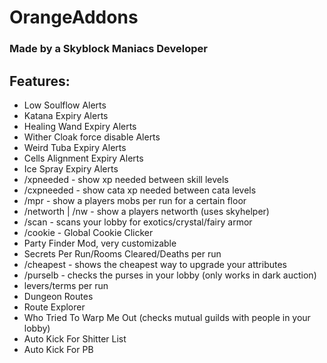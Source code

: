 # OrangeAddons
### Made by a Skyblock Maniacs Developer
## Features:
- Low Soulflow Alerts
- Katana Expiry Alerts
- Healing Wand Expiry Alerts
- Wither Cloak force disable Alerts
- Weird Tuba Expiry Alerts
- Cells Alignment Expiry Alerts
- Ice Spray Expiry Alerts
- /xpneeded - show xp needed between skill levels
- /cxpneeded - show cata xp needed between cata levels
- /mpr - show a players mobs per run for a certain floor
- /networth | /nw - show a players networth (uses skyhelper)
- /scan - scans your lobby for exotics/crystal/fairy armor
- /cookie - Global Cookie Clicker
- Party Finder Mod, very customizable
- Secrets Per Run/Rooms Cleared/Deaths per run
- /cheapest - shows the cheapest way to upgrade your attributes
- /purselb - checks the purses in your lobby (only works in dark auction)
- levers/terms per run
- Dungeon Routes
- Route Explorer
- Who Tried To Warp Me Out (checks mutual guilds with people in your lobby)
- Auto Kick For Shitter List
- Auto Kick For PB
